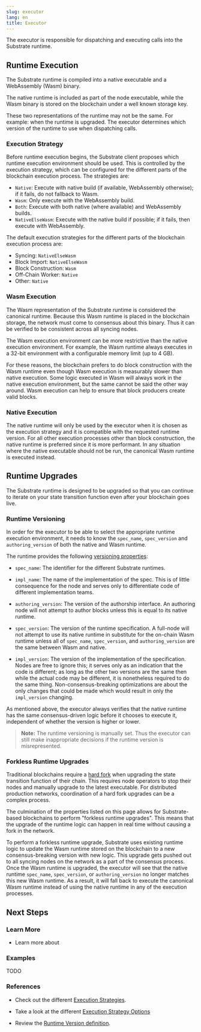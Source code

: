 ```yaml
---
slug: executor
lang: en
title: Executor
---
```


The executor is responsible for dispatching and executing calls into the
Substrate runtime.

## Runtime Execution

The Substrate runtime is compiled into a native executable and a WebAssembly
(Wasm) binary.

The native runtime is included as part of the node executable, while the Wasm
binary is stored on the blockchain under a well known storage key.

These two representations of the runtime may not be the same. For example: when
the runtime is upgraded. The executor determines which version of the runtime to
use when dispatching calls.

### Execution Strategy

Before runtime execution begins, the Substrate client proposes which runtime
execution environment should be used. This is controlled by the execution
strategy, which can be configured for the different parts of the blockchain
execution process. The strategies are:

- `Native`: Execute with native build (if available, WebAssembly otherwise); if
  it fails, do not fallback to Wasm.
- `Wasm`: Only execute with the WebAssembly build.
- `Both`: Execute with both native (where available) and WebAssembly builds.
- `NativeElseWasm`: Execute with the native build if possible; if it fails, then
  execute with WebAssembly.

The default execution strategies for the different parts of the blockchain
execution process are:

- Syncing: `NativeElseWasm`
- Block Import: `NativeElseWasm`
- Block Construction: `Wasm`
- Off-Chain Worker: `Native`
- Other: `Native`

### Wasm Execution

The Wasm representation of the Substrate runtime is considered the canonical
runtime. Because this Wasm runtime is placed in the blockchain storage, the
network must come to consensus about this binary. Thus it can be verified to be
consistent across all syncing nodes.

The Wasm execution environment can be more restrictive than the native execution
environment. For example, the Wasm runtime always executes in a 32-bit
environment with a configurable memory limit (up to 4 GB).

For these reasons, the blockchain prefers to do block construction with the Wasm
runtime even though Wasm execution is measurably slower than native execution.
Some logic executed in Wasm will always work in the native execution
environment, but the same cannot be said the other way around. Wasm execution
can help to ensure that block producers create valid blocks.

### Native Execution

The native runtime will only be used by the executor when it is chosen as the
execution strategy and it is compatible with the requested runtime version. For
all other execution processes other than block construction, the native runtime
is preferred since it is more performant. In any situation where the native
executable should not be run, the canonical Wasm runtime is executed instead.

## Runtime Upgrades

The Substrate runtime is designed to be upgraded so that you can continue to
iterate on your state transition function even after your blockchain goes live.

### Runtime Versioning

In order for the executor to be able to select the appropriate runtime execution
environment, it needs to know the `spec_name`, `spec_version` and
`authoring_version` of both the native and Wasm runtime.

The runtime provides the following [versioning
properties](https://substrate.dev/rustdocs/master/sp_version/struct.RuntimeVersion.html):

- `spec_name`: The identifier for the different Substrate runtimes.

- `impl_name`: The name of the implementation of the spec. This is of little
  consequence for the node and serves only to differentiate code of different
  implementation teams.

- `authoring_version`: The version of the authorship interface. An authoring
  node will not attempt to author blocks unless this is equal to its native
  runtime.

- `spec_version`: The version of the runtime specification. A full-node will not
  attempt to use its native runtime in substitute for the on-chain Wasm runtime
  unless all of `spec_name`, `spec_version`, and `authoring_version` are the
  same between Wasm and native.

- `impl_version`: The version of the implementation of the specification. Nodes
  are free to ignore this; it serves only as an indication that the code is
  different; as long as the other two versions are the same then while the
  actual code may be different, it is nonetheless required to do the same thing.
  Non-consensus-breaking optimizations are about the only changes that could be
  made which would result in only the `impl_version` changing.

As mentioned above, the executor always verifies that the native runtime has the
same consensus-driven logic before it chooses to execute it, independent of
whether the version is higher or lower.

> **Note:** The runtime versioning is manually set. Thus the executor can still
> make inappropriate decisions if the runtime version is misrepresented.

### Forkless Runtime Upgrades

Traditional blockchains require a [hard
fork](https://en.wikipedia.org/wiki/Fork_(blockchain)) when upgrading the state
transition function of their chain. This requires node operators to stop their
nodes and manually upgrade to the latest executable. For distributed production
networks, coordination of a hard fork upgrades can be a complex process.

The culmination of the properties listed on this page allows for Substrate-based
blockchains to perform "forkless runtime upgrades". This means that the upgrade
of the runtime logic can happen in real time without causing a fork in the
network.

To perform a forkless runtime upgrade, Substrate uses existing runtime logic to
update the Wasm runtime stored on the blockchain to a new consensus-breaking
version with new logic. This upgrade gets pushed out to all syncing nodes on the
network as a part of the consensus process. Once the Wasm runtime is upgraded,
the executor will see that the native runtime `spec_name`, `spec_version`, or
`authoring_version` no longer matches this new Wasm runtime. As a result, it
will fall back to execute the canonical Wasm runtime instead of using the native
runtime in any of the execution processes.

## Next Steps

### Learn More

* Learn more about

### Examples

TODO

### References

* Check out the different [Execution
  Strategies](https://substrate.dev/rustdocs/master/sc_client/struct.ExecutionStrategies.html).

* Take a look at the different [Execution Strategy
  Options](https://substrate.dev/rustdocs/master/sp_state_machine/enum.ExecutionStrategy.html)

* Review the [Runtime Version
  definition](https://substrate.dev/rustdocs/master/sp_version/struct.RuntimeVersion.html).
